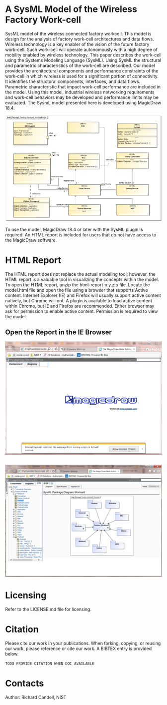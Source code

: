 # A SysML Model of the Wireless Factory Work-cell
SysML model of the wireless connected factory workcell.  This model is design for the analysis of factory work-cell architectures and data flows.  Wireless technology is a key enabler of the vision of the future factory work-cell. Such work-cell will operate autonomously with a high degree of mobility enabled by wireless technology.  This paper describes the work-cell using the Systems Modeling Language (SysML).  Using SysML the structural and parametric characteristics of the work-cell are described. Our model provides the architectural components and performance constraints of the work-cell in which wireless is used for a significant portion of connectivity. It identifies the structural components, interfaces, and data flows. Parametric characteristic that impact work-cell performance are included in the model.  Using this model, industrial wireless networking requirements and work-cell behaviors may be developed and performance limits may be evaluated.  The SysmL model presented here is developed using MagicDraw 18.4.


![Factory work-cell](https://github.com/rcandell/wireless-factory-sysml/blob/master/readme-images/robotics-workcell.jpg)

To use the model, MagicDraw 18.4 or later with the SysML plugin is required.  An HTML report is included for users that do not have access to the MagicDraw software.

# HTML Report
The HTML report does not replace the actual modeling tool; however, the HTML report is a valuable tool in visualizing the concepts within the model.  To open the HTML report, unzip the html-report-x.y.zip file.  Locate the model.html file and open the file using a browser that supports Active content.  Internet Explorer (IE) and Firefox will usually support active content natively, but Chrome will not.  A plugin is available to load active content within Chrome, but IE and Firefox are recommended. Either browser may ask for permission to enable active content.  Permission is required to view the model.

## Open the Report in the IE Browser
![Opening the Report](https://github.com/rcandell/wireless-factory-sysml/blob/master/readme-images/html-report-1.png)

## 
![Viewing the Report](https://github.com/rcandell/wireless-factory-sysml/blob/master/readme-images/html-report-2.png)


# Licensing
Refer to the LICENSE.md file for licensing.

# Citation
Please cite our work in your publications.  When forking, copying, or reusing our work, please reference or cite our work.  A BIBTEX entry is provided below.
```
TODO PROVIDE CITATION WHEN DOI AVAILABLE
```

# Contacts
Author: Richard Candell, NIST 

